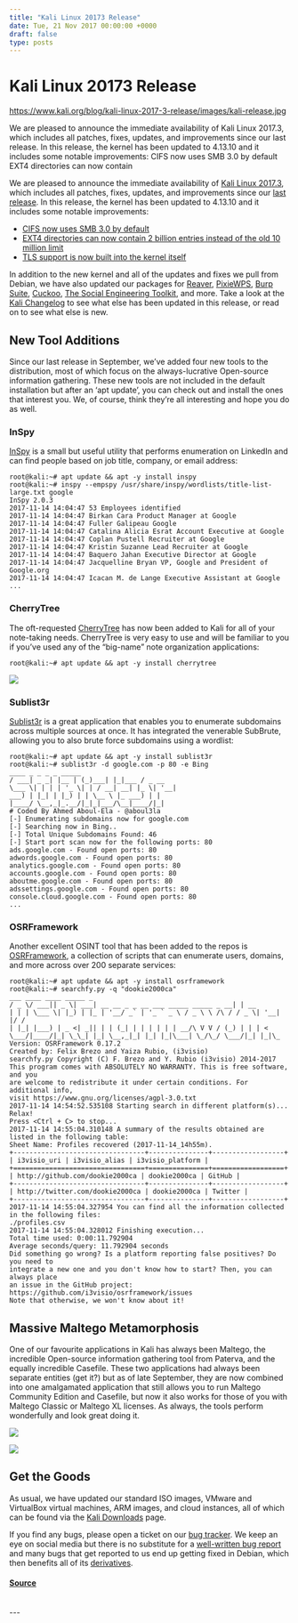 ```yaml
---
title: "Kali Linux 20173 Release"
date: Tue, 21 Nov 2017 00:00:00 +0000
draft: false
type: posts
---
```

# Kali Linux 20173 Release

https://www.kali.org/blog/kali-linux-2017-3-release/images/kali-release.jpg



We are pleased to announce the immediate availability of Kali Linux 2017.3, which includes all patches, fixes, updates, and improvements since our last release. In this release, the kernel has been updated to 4.13.10 and it includes some notable improvements: CIFS now uses SMB 3.0 by default EXT4 directories can now contain

We are pleased to announce the immediate availability of [Kali Linux 2017.3](https://www.kali.org/get-kali/), which includes all patches, fixes, updates, and improvements since our [last release](https://www.kali.org/blog/kali-linux-2017-2-release/). In this release, the kernel has been updated to 4.13.10 and it includes some notable improvements:

-   [CIFS now uses SMB 3.0 by default](https://git.kernel.org/pub/scm/linux/kernel/git/torvalds/linux.git/commit/?id=eef914a9eb5eb83e60eb498315a491cd1edc13a1)
-   [EXT4 directories can now contain 2 billion entries instead of the old 10 million limit](https://git.kernel.org/pub/scm/linux/kernel/git/torvalds/linux.git/commit/?id=e08ac99fa2a25626f573cfa377ef3ddedf2cfe8f)
-   [TLS support is now built into the kernel itself](https://git.kernel.org/pub/scm/linux/kernel/git/torvalds/linux.git/commit/?id=3c4d7559159bfe1e3b94df3a657b2cda3a34e218)

In addition to the new kernel and all of the updates and fixes we pull from Debian, we have also updated our packages for [Reaver](https://www.kali.org/tools/reaver/), [PixieWPS](https://www.kali.org/tools/pixiewps/), [Burp Suite](https://www.kali.org/tools/burpsuite/), [Cuckoo](https://www.kali.org/docs/tools/removed-tools/), [The Social Engineering Toolkit](https://www.kali.org/tools/set/), and more. Take a look at the [Kali Changelog](https://bugs.kali.org/changelog_page.php) to see what else has been updated in this release, or read on to see what else is new.

New Tool Additions
------------------

Since our last release in September, we’ve added four new tools to the distribution, most of which focus on the always-lucrative Open-source information gathering. These new tools are not included in the default installation but after an ‘apt update’, you can check out and install the ones that interest you. We, of course, think they’re all interesting and hope you do as well.

### InSpy

[InSpy](https://www.kali.org/tools/inspy/) is a small but useful utility that performs enumeration on LinkedIn and can find people based on job title, company, or email address:

```console
root@kali:~# apt update && apt -y install inspy
root@kali:~# inspy --empspy /usr/share/inspy/wordlists/title-list-large.txt google
InSpy 2.0.3
2017-11-14 14:04:47 53 Employees identified
2017-11-14 14:04:47 Birkan Cara Product Manager at Google
2017-11-14 14:04:47 Fuller Galipeau Google
2017-11-14 14:04:47 Catalina Alicia Esrat Account Executive at Google
2017-11-14 14:04:47 Coplan Pustell Recruiter at Google
2017-11-14 14:04:47 Kristin Suzanne Lead Recruiter at Google
2017-11-14 14:04:47 Baquero Jahan Executive Director at Google
2017-11-14 14:04:47 Jacquelline Bryan VP, Google and President of Google.org
2017-11-14 14:04:47 Icacan M. de Lange Executive Assistant at Google
...
```

### CherryTree

The oft-requested [CherryTree](https://www.kali.org/tools/cherrytree/) has now been added to Kali for all of your note-taking needs. CherryTree is very easy to use and will be familiar to you if you’ve used any of the “big-name” note organization applications:

```console
root@kali:~# apt update && apt -y install cherrytree
```

[![](https://www.kali.org/blog/kali-linux-2017-3-release/images/cherrytree0.png)](https://www.kali.org/blog/kali-linux-2017-3-release/images/cherrytree0.png)

### Sublist3r

[Sublist3r](https://www.kali.org/tools/sublist3r/) is a great application that enables you to enumerate subdomains across multiple sources at once. It has integrated the venerable SubBrute, allowing you to also brute force subdomains using a wordlist:

```console
root@kali:~# apt update && apt -y install sublist3r
root@kali:~# sublist3r -d google.com -p 80 -e Bing
____ _ _ _ _ _____
/ ___| _ _| |__ | (_)___| |_|___ / _ __
\___ \| | | | '_ \| | / __| __| |_ \| '__|
___) | |_| | |_) | | \__ \ |_ ___) | |
|____/ \__,_|_.__/|_|_|___/\__|____/|_|
# Coded By Ahmed Aboul-Ela - @aboul3la
[-] Enumerating subdomains now for google.com
[-] Searching now in Bing..
[-] Total Unique Subdomains Found: 46
[-] Start port scan now for the following ports: 80
ads.google.com - Found open ports: 80
adwords.google.com - Found open ports: 80
analytics.google.com - Found open ports: 80
accounts.google.com - Found open ports: 80
aboutme.google.com - Found open ports: 80
adssettings.google.com - Found open ports: 80
console.cloud.google.com - Found open ports: 80
...
```

### OSRFramework

Another excellent OSINT tool that has been added to the repos is [OSRFramework](https://www.kali.org/tools/osrframework/), a collection of scripts that can enumerate users, domains, and more across over 200 separate services:

```console
root@kali:~# apt update && apt -y install osrframework
root@kali:~# searchfy.py -q "dookie2000ca"
___ ____ ____ _____ _
/ _ \/ ___|| _ \| ___| __ __ _ _ __ ___ _____ _____ _ __| | __
| | | \___ \| |_) | |_ | '__/ _` | '_ ` _ \ / _ \ \ /\ / / _ \| '__| |/ /
| |_| |___) | _ <| _|| | | (_| | | | | | | __/\ V V / (_) | | | <
\___/|____/|_| \_\_| |_| \__,_|_| |_| |_|\___| \_/\_/ \___/|_| |_|\_
Version: OSRFramework 0.17.2
Created by: Felix Brezo and Yaiza Rubio, (i3visio)
searchfy.py Copyright (C) F. Brezo and Y. Rubio (i3visio) 2014-2017
This program comes with ABSOLUTELY NO WARRANTY. This is free software, and you
are welcome to redistribute it under certain conditions. For additional info,
visit https://www.gnu.org/licenses/agpl-3.0.txt
2017-11-14 14:54:52.535108 Starting search in different platform(s)... Relax!
Press <Ctrl + C> to stop...
2017-11-14 14:55:04.310148 A summary of the results obtained are listed in the following table:
Sheet Name: Profiles recovered (2017-11-14_14h55m).
+---------------------------------+---------------+------------------+
| i3visio_uri | i3visio_alias | i3visio_platform |
+=================================+===============+==================+
| http://github.com/dookie2000ca | dookie2000ca | GitHub |
+---------------------------------+---------------+------------------+
| http://twitter.com/dookie2000ca | dookie2000ca | Twitter |
+---------------------------------+---------------+------------------+
2017-11-14 14:55:04.327954 You can find all the information collected in the following files:
./profiles.csv
2017-11-14 14:55:04.328012 Finishing execution...
Total time used: 0:00:11.792904
Average seconds/query: 11.792904 seconds
Did something go wrong? Is a platform reporting false positives? Do you need to
integrate a new one and you don't know how to start? Then, you can always place
an issue in the GitHub project:
https://github.com/i3visio/osrframework/issues
Note that otherwise, we won't know about it!
```

Massive Maltego Metamorphosis
-----------------------------

One of our favourite applications in Kali has always been Maltego, the incredible Open-source information gathering tool from Paterva, and the equally incredible Casefile. These two applications had always been separate entities (get it?) but as of late September, they are now combined into one amalgamated application that still allows you to run Maltego Community Edition and Casefile, but now it also works for those of you with Maltego Classic or Maltego XL licenses. As always, the tools perform wonderfully and look great doing it.

[![](https://www.kali.org/blog/kali-linux-2017-3-release/images/maltego0.png)](https://www.kali.org/blog/kali-linux-2017-3-release/images/maltego0.png)

[![](https://www.kali.org/blog/kali-linux-2017-3-release/images/maltego1.png)](https://www.kali.org/blog/kali-linux-2017-3-release/images/maltego1.png)

Get the Goods
-------------

As usual, we have updated our standard ISO images, VMware and VirtualBox virtual machines, ARM images, and cloud instances, all of which can be found via the [Kali Downloads](https://www.kali.org/get-kali/) page.

If you find any bugs, please open a ticket on our [bug tracker](https://bugs.kali.org/). We keep an eye on social media but there is no substitute for a [well-written bug report](https://web.archive.org/web/20210914172345/https://kali.training/topic/filing-a-good-bug-report/) and many bugs that get reported to us end up getting fixed in Debian, which then benefits all of its [derivatives](https://wiki.debian.org/Derivatives/Census).

#### [Source](https://www.kali.org/blog/kali-linux-2017-3-release/)

<br/>
---
